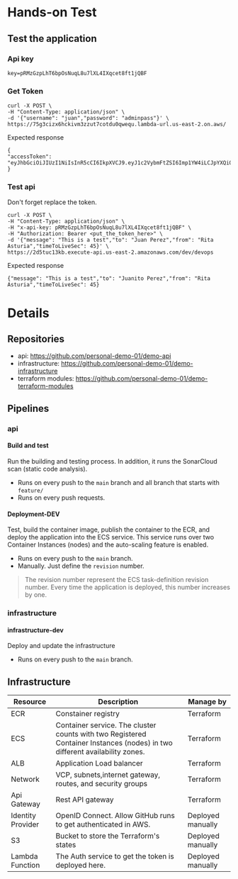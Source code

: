 # Hands-on Test

## Test the application
### Api key
```
key=pRMzGzpLhT6bpOsNuqL8u7lXL4IXqcet8ft1jQBF
```
### Get Token
```
curl -X POST \
-H "Content-Type: application/json" \
-d '{"username": "juan","password": "adminpass"}' \
https://75g3cizx6hckivm3zzut7cotdu0qwequ.lambda-url.us-east-2.on.aws/
```
Expected response
```
{
"accessToken": "eyJhbGciOiJIUzI1NiIsInR5cCI6IkpXVCJ9.eyJ1c2VybmFtZSI6Imp1YW4iLCJpYXQiOjE2NzkyNTgxNDUsImV4cCI6MTY3OTI1OTM0NX0.Sdgjsv8dQ0UJZzqKmor8GENCchoEXgTtUusDocarZGA"
}
```
### Test api
Don't forget replace the token.
```
curl -X POST \
-H "Content-Type: application/json" \
-H "x-api-key: pRMzGzpLhT6bpOsNuqL8u7lXL4IXqcet8ft1jQBF" \
-H "Authorization: Bearer <put_the_token_here>" \
-d '{"message": "This is a test","to": "Juan Perez","from": "Rita Asturia","timeToLiveSec": 45}' \
https://2d5tuc13kb.execute-api.us-east-2.amazonaws.com/dev/devops
```
Expected response
```
{"message": "This is a test","to": "Juanito Perez","from": "Rita Asturia","timeToLiveSec": 45}
```
# Details
## Repositories
- api: https://github.com/personal-demo-01/demo-api
- infrastructure: https://github.com/personal-demo-01/demo-infrastructure
- terraform modules: https://github.com/personal-demo-01/demo-terraform-modules
## Pipelines
### api
#### Build and test
Run the building and testing process. In addition, it runs the SonarCloud scan (static code analysis).
- Runs on every push to the `main` branch and all branch that starts with `feature/`
- Runs on every push requests.
#### Deployment-DEV
Test, build the container image, publish the container to the ECR, and deploy the application into the ECS service. This service runs over two Container Instances (nodes) and the auto-scaling feature is enabled.
- Runs on every push to the `main` branch.
- Manually. Just define the `revision` number.
> The revision number represent the ECS task-definition revision number. Every time the application is deployed, this number increases by one.

### infrastructure
#### infrastructure-dev
Deploy and update the infrastructure
- Runs on every push to the `main` branch.
## Infrastructure
| Resource | Description |Manage by|
|--|--|--|
| ECR |Constainer registry  |Terraform|
|ECS|Container service. The cluster counts with two Registered Container Instances (nodes) in two different availability zones.|Terraform|
|ALB|Application Load balancer|Terraform|
|Network|VCP, subnets,internet gateway, routes, and security groups|Terraform|
|Api Gateway|Rest API gateway|Terraform|
|Identity Provider|OpenID Connect. Allow GitHub runs to get authenticated in AWS.|Deployed manually|
|S3|Bucket to store the Terraform's states|Deployed manually|
|Lambda Function|The Auth service to get the token is deployed here.|Deployed manually|


